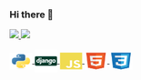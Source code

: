 ### Hi there 👋

<div>
  <a href="https://github.com/medeiroslucass">
  <img height="180em" src="https://github-readme-stats.vercel.app/api?username=medeiroslucass&show_icons=true&theme=great-gatsby&include_all_commits=true&count_private=true"/>
  <img height="180em" src="https://github-readme-stats.vercel.app/api/top-langs/?username=medeiroslucass&layout=compact&langs_count=7&theme=great-gatsby"/>
</div>

  
<div style="display: inline_block"><br>
  <img align="center" alt="med-Python" height="30" width="40" src="https://raw.githubusercontent.com/devicons/devicon/master/icons/python/python-original.svg">
  <img align="center" alt="med-django" height="40" width="40" src="https://raw.githubusercontent.com/devicons/devicon/master/icons/django/django-original.svg">
  <img align="center" alt="med-Js" height="30" width="40" src="https://raw.githubusercontent.com/devicons/devicon/master/icons/javascript/javascript-plain.svg">
  <img align="center" alt="med-HTML" height="30" width="40" src="https://raw.githubusercontent.com/devicons/devicon/master/icons/html5/html5-original.svg">
  <img align="center" alt="med-CSS" height="30" width="40" src="https://raw.githubusercontent.com/devicons/devicon/master/icons/css3/css3-original.svg">
  
</div>
